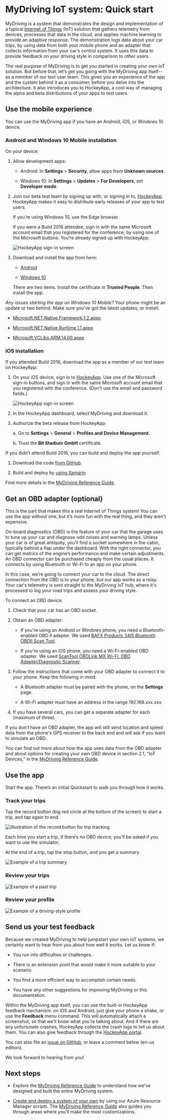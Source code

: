 <properties
    pageTitle="MyDriving Azure IoT example: Quick start | Microsoft Azure"
    description="Get started with an app that's a comprehensive demonstration of how to architect an IoT system by using Microsoft Azure, including Stream Analytics, Machine Learning, and Event Hubs."
    services=""
    documentationCenter=".net"
    suite=""
    authors="harikmenon"
    manager="douge"/>

<tags
    ms.service="multiple"
    ms.workload="tbd"
    ms.tgt_pltfrm="ibiza"
    ms.devlang="dotnet"
    ms.topic="article"
    ms.date="03/25/2016"
    ms.author="harikm"/>

# <a name="mydriving-iot-system-quick-start"></a>MyDriving IoT system: Quick start

MyDriving is a system that demonstrates the design and implementation of a typical [Internet of Things](iot-suite-overview.md) (IoT) solution that gathers telemetry from devices, processes that data in the cloud, and applies machine learning to provide an adaptive response. The demonstration logs data about your car trips, by using data from both your mobile phone and an adapter that collects information from your car’s control system. It uses this data to provide feedback on your driving style in comparison to other users.

The real purpose of MyDriving is to get you started in creating your own IoT solution. But before that, let’s get you going with the MyDriving app itself--as a member of our test user team. This gives you an experience of the app and the system behind it as a consumer, before you delve into the architecture. It also introduces you to HockeyApp, a cool way of managing the alpha and beta distributions of your apps to test users.

## <a name="use-the-mobile-experience"></a>Use the mobile experience

You can use the MyDriving app if you have an Android, iOS, or Windows 10 device.

### <a name="android-and-windows-10-mobile-installation"></a>Android and Windows 10 Mobile installation

On your device:

1.  Allow development apps:

    -   Android: In **Settings** > **Security**, allow apps from **Unknown sources**.

    -   Windows 10: In **Settings** > **Updates** > **For Developers**, set **Developer mode**.

2.  Join our beta test team by signing up with, or signing in to, [HockeyApp](https://rink.hockeyapp.net). HockeyApp makes it easy to distribute early releases of your app to test users.

    If you’re using Windows 10, use the Edge browser.

    If you were a Build 2016 attendee, sign in with the same Microsoft account email that you registered for the conference, by using one of the Microsoft buttons. You’re already signed up with HockeyApp.

    ![HockeyApp sign-in screen](./media/iot-solution-get-started/image1.png)

3.  Download and install the app from here:

    -   [Android](http://rink.io/spMyDrivingAndroid)

    -   [Windows 10](http://rink.io/spMyDrivingUWP)

    There are two items. Install the certificate in **Trusted People**. Then install the app.

*Any issues starting the app on Windows 10 Mobile?* Your phone might be an update or two behind. Make sure you've got the latest updates, or install:

 - [Microsoft.NET.Native.Framework.1.2.appx](https://download.hockeyapp.net/packages/win10/Microsoft.NET.Native.Framework.1.2.appx) 

 - [Microsoft.NET.Native.Runtime.1.1.appx](https://download.hockeyapp.net/packages/win10/Microsoft.NET.Native.Runtime.1.1.appx) 

 - [Microsoft.VCLibs.ARM.14.00.appx](https://download.hockeyapp.net/packages/win10/Microsoft.VCLibs.ARM.14.00.appx)


### <a name="ios-installation"></a>iOS installation

If you attended Build 2016, download the app as a member of our test team on HockeyApp:

1.  On your iOS device, sign in to [HockeyApp](https://rink.hockeyapp.net).
    Use one of the Microsoft sign-in buttons, and sign in with the same Microsoft account email that you registered with the conference. (Don’t use the email and password fields.)

    ![HockeyApp sign-in screen](./media/iot-solution-get-started/image1.png)

2.  In the HockeyApp dashboard, select MyDriving and download it.

3.  Authorize the beta release from HockeyApp:

    a. Go to **Settings** > **General** > **Profiles and Device Management.**

    b. Trust the **Bit Stadium GmbH** certificate.

If you didn’t attend Build 2016, you can build and deploy the app yourself:

1.   Download the code [from GitHub].

2.   Build and deploy by [using Xamarin].

Find more details in the [MyDriving Reference Guide](http://aka.ms/mydrivingdocs).

## <a name="get-an-obd-adapter-optional"></a>Get an OBD adapter (optional)

This is the part that makes this a real Internet of Things system! You can use the app without one, but it’s more fun with the real thing, and they aren’t expensive.

On-board diagnostics (OBD) is the feature of your car that the garage uses to tune up your car and diagnose odd noises and warning lamps. Unless your car is of great antiquity, you’ll find a socket somewhere in the cabin, typically behind a flap under the dashboard. With the right connector, you can get metrics of the engine’s performance and make certain adjustments. An OBD connector can be purchased cheaply from the usual places. It connects by using Bluetooth or Wi-Fi to an app on your phone.

In this case, we’re going to connect your car to the cloud. The direct connection from the OBD is to your phone, but our app works as a relay. Your car's telemetry is sent straight to the MyDriving IoT hub, where it's processed to log your road trips and assess your driving style.

To connect an OBD device:

1.  Check that your car has an OBD socket.

2.  Obtain an OBD adapter:

    -   If you're using an Android or Windows phone, you need a Bluetooth-enabled OBD II adapter. We used [BAFX Products 34t5 Bluetooth OBDII Scan Tool].

    -   If you're using an iOS phone, you need a Wi-Fi-enabled OBD adapter. We used [ScanTool OBDLink MX Wi-Fi: OBD Adapter/Diagnostic Scanner].

3.  Follow the instructions that come with your OBD adapter to connect it to your phone. Keep the following in mind:

    -   A Bluetooth adapter must be paired with the phone, on the **Settings** page.

    -   A Wi-Fi adapter must have an address in the range 192.168.xxx.xxx.

4.  If you have several cars, you can get a separate adapter for each (maximum of three).

If you don’t have an OBD adapter, the app will still send location and speed data from the phone's GPS receiver to the back end and will ask if you want to simulate an OBD.

You can find out more about how the app uses data from the OBD adapter and about options for creating your own OBD device in section 2.1, "IoT Devices," in the [MyDriving Reference Guide](http://aka.ms/mydrivingdocs).

## <a name="use-the-app"></a>Use the app

Start the app. There’s an initial Quickstart to walk you through how it works.

### <a name="track-your-trips"></a>Track your trips

Tap the record button (big red circle at the bottom of the screen) to start a trip, and tap again to end.

![Illustration of the record button for trip tracking](./media/iot-solution-get-started/image2.png)

Each time you start a trip, if there’s no OBD device, you’ll be asked if you want to use the simulator.

At the end of a trip, tap the stop button, and you get a summary.

![Example of a trip summary](./media/iot-solution-get-started/image3.png)

### <a name="review-your-trips"></a>Review your trips

![Example of a past trip](./media/iot-solution-get-started/image4.png)

### <a name="review-your-profile"></a>Review your profile

![Example of a driving-style profile](./media/iot-solution-get-started/image5.png)

## <a name="send-us-your-test-feedback"></a>Send us your test feedback

Because we created MyDriving to help jumpstart your own IoT systems, we certainly want to hear from you about how well it works. Let us know if:

- You run into difficulties or challenges.

- There is an extension point that would make it more suitable to your scenario.

- You find a more efficient way to accomplish certain needs.

- You have any other suggestions for improving MyDriving or this documentation.

Within the MyDriving app itself, you can use the built-in HockeyApp feedback mechanism: on iOS and Android, just give your phone a shake, or use the **Feedback** menu command. This will automatically attach a screenshot, so that we’ll know what you’re talking about. And if there are any unfortunate crashes, HockeyApp collects the crash logs to tell us about them. You can also give feedback through the [HockeyApp portal].

You can also file an [issue on GitHub], or leave a comment below (en-us edition).

We look forward to hearing from you!

## <a name="next-steps"></a>Next steps

-   Explore the [MyDriving Reference Guide](http://aka.ms/mydrivingdocs) to understand how we’ve designed and built the entire MyDriving system.

-   [Create and deploy a system of your own](iot-solution-build-system.md) by using our Azure Resource Manager scripts. The [MyDriving Reference Guide](http://aka.ms/mydrivingdocs) also guides you through areas where you’ll make the most customizations.

  [from GitHub]: https://github.com/Azure-Samples/MyDriving
  [using Xamarin]: https://developer.xamarin.com/guides/ios/getting_started/installation/
  [BAFX Products 34t5 Bluetooth OBDII Scan Tool]: http://www.amazon.com/gp/product/B005NLQAHS
  [ScanTool OBDLink MX Wi-Fi: OBD Adapter/Diagnostic Scanner]: http://www.amazon.com/gp/product/B00OCYXTYY/ref=s9_simh_gw_g263_i1_r?pf_rd_m=ATVPDKIKX0DER&pf_rd_s=desktop-2&pf_rd_r=1MWRMKXK4KK9VYMJ44MP
  [HockeyApp portal]: https://rink.hockeyapp.org
  [issue on GitHub]: https://github.com/Azure-Samples/MyDriving/issues

